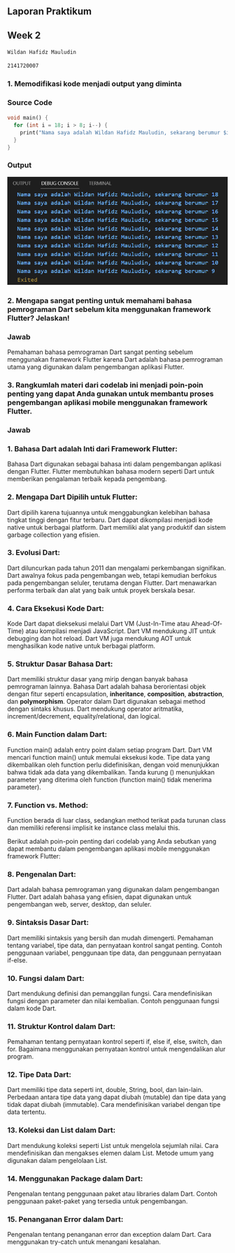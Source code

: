 ## Laporan Praktikum

## Week 2

```sh
Wildan Hafidz Mauludin
```

```sh
2141720007
```

### 1. Memodifikasi kode menjadi output yang diminta

### Source Code

```dart
void main() {
  for (int i = 18; i > 8; i--) {
    print("Nama saya adalah Wildan Hafidz Mauludin, sekarang berumur $i");
  }
}
```

### Output

![Output](docs/output.png)

### 2. Mengapa sangat penting untuk memahami bahasa pemrograman Dart sebelum kita menggunakan framework Flutter? Jelaskan!

### Jawab

Pemahaman bahasa pemrograman Dart sangat penting sebelum menggunakan framework Flutter karena Dart adalah bahasa pemrograman utama yang digunakan dalam pengembangan aplikasi Flutter.

### 3. Rangkumlah materi dari codelab ini menjadi poin-poin penting yang dapat Anda gunakan untuk membantu proses pengembangan aplikasi mobile menggunakan framework Flutter.

### Jawab

### 1. Bahasa Dart adalah Inti dari Framework Flutter:
Bahasa Dart digunakan sebagai bahasa inti dalam pengembangan aplikasi dengan Flutter.
Flutter membutuhkan bahasa modern seperti Dart untuk memberikan pengalaman terbaik kepada pengembang.

### 2. Mengapa Dart Dipilih untuk Flutter:
Dart dipilih karena tujuannya untuk menggabungkan kelebihan bahasa tingkat tinggi dengan fitur terbaru.
Dart dapat dikompilasi menjadi kode native untuk berbagai platform.
Dart memiliki alat yang produktif dan sistem garbage collection yang efisien.

### 3. Evolusi Dart:
Dart diluncurkan pada tahun 2011 dan mengalami perkembangan signifikan.
Dart awalnya fokus pada pengembangan web, tetapi kemudian berfokus pada pengembangan seluler, terutama dengan Flutter.
Dart menawarkan performa terbaik dan alat yang baik untuk proyek berskala besar.

### 4. Cara Eksekusi Kode Dart:
Kode Dart dapat dieksekusi melalui Dart VM (Just-In-Time atau Ahead-Of-Time) atau kompilasi menjadi JavaScript.
Dart VM mendukung JIT untuk debugging dan hot reload. Dart VM juga mendukung AOT untuk menghasilkan kode native untuk berbagai platform.

### 5. Struktur Dasar Bahasa Dart:
Dart memiliki struktur dasar yang mirip dengan banyak bahasa pemrograman lainnya.
Bahasa Dart adalah bahasa berorientasi objek dengan fitur seperti encapsulation, **inheritance**, **composition**, **abstraction**, dan **polymorphism**.
Operator dalam Dart digunakan sebagai method dengan sintaks khusus.
Dart mendukung operator aritmatika, increment/decrement, equality/relational, dan logical.

### 6. Main Function dalam Dart:
Function main() adalah entry point dalam setiap program Dart.
Dart VM mencari function main() untuk memulai eksekusi kode.
Tipe data yang dikembalikan oleh function perlu didefinisikan, dengan void menunjukkan bahwa tidak ada data yang dikembalikan.
Tanda kurung () menunjukkan parameter yang diterima oleh function (function main() tidak menerima parameter).

### 7. Function vs. Method:
Function berada di luar class, sedangkan method terikat pada turunan class dan memiliki referensi implisit ke instance class melalui this.

Berikut adalah poin-poin penting dari codelab yang Anda sebutkan yang dapat membantu dalam pengembangan aplikasi mobile menggunakan framework Flutter:

### 8. Pengenalan Dart:
Dart adalah bahasa pemrograman yang digunakan dalam pengembangan Flutter.
Dart adalah bahasa yang efisien, dapat digunakan untuk pengembangan web, server, desktop, dan seluler.

### 9. Sintaksis Dasar Dart:
Dart memiliki sintaksis yang bersih dan mudah dimengerti.
Pemahaman tentang variabel, tipe data, dan pernyataan kontrol sangat penting.
Contoh penggunaan variabel, penggunaan tipe data, dan penggunaan pernyataan if-else.

### 10. Fungsi dalam Dart:
Dart mendukung definisi dan pemanggilan fungsi.
Cara mendefinisikan fungsi dengan parameter dan nilai kembalian.
Contoh penggunaan fungsi dalam kode Dart.

### 11. Struktur Kontrol dalam Dart:
Pemahaman tentang pernyataan kontrol seperti if, else if, else, switch, dan for.
Bagaimana menggunakan pernyataan kontrol untuk mengendalikan alur program.

### 12. Tipe Data Dart:
Dart memiliki tipe data seperti int, double, String, bool, dan lain-lain.
Perbedaan antara tipe data yang dapat diubah (mutable) dan tipe data yang tidak dapat diubah (immutable).
Cara mendefinisikan variabel dengan tipe data tertentu.

### 13. Koleksi dan List dalam Dart:
Dart mendukung koleksi seperti List untuk mengelola sejumlah nilai.
Cara mendefinisikan dan mengakses elemen dalam List.
Metode umum yang digunakan dalam pengelolaan List.

### 14. Menggunakan Package dalam Dart:
Pengenalan tentang penggunaan paket atau libraries dalam Dart.
Contoh penggunaan paket-paket yang tersedia untuk pengembangan.

### 15. Penanganan Error dalam Dart:
Pengenalan tentang penanganan error dan exception dalam Dart.
Cara menggunakan try-catch untuk menangani kesalahan.